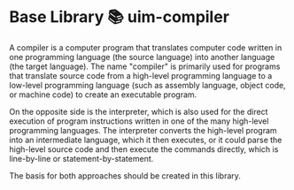 # Base Library 📚 uim-compiler

A compiler is a computer program that translates computer code written in one programming language (the source language) into another language (the target language).
 The name "compiler" is primarily used for programs that translate source code from a high-level programming language to a low-level programming language (such as assembly language, object code, or machine code) to create an executable program.
 
 On the opposite side is the interpreter, which is also used for the direct execution of program instructions written in one of the many high-level programming languages.
   The interpreter converts the high-level program into an intermediate language, which it then executes, or it could parse the high-level source code and then execute the commands directly, which is line-by-line or statement-by-statement.

 The basis for both approaches should be created in this library.
